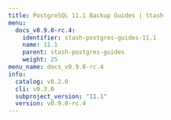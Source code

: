 ```yaml
---
title: PostgreSQL 11.1 Backup Guides | Stash
menu:
  docs_v0.9.0-rc.4:
    identifier: stash-postgres-guides-11.1
    name: 11.1
    parent: stash-postgres-guides
    weight: 25
menu_name: docs_v0.9.0-rc.4
info:
  catalog: v0.2.0
  cli: v0.3.0
  subproject_version: "11.1"
  version: v0.9.0-rc.4
---
```


